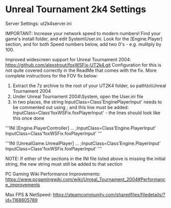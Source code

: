 # Unreal Tournament 2k4 Settings

Server Settings: ut2k4server.ini

IMPORTANT: Increase your network speed to modern numbers! Find your game's install folder, and edit System\User.ini.
Look for the [Engine.Player] section, and for both Speed numbers below, add two 0's - e.g. mulitply by 100. 

Improved widescreen support for Unreal Tournament 2004: https://github.com/alexstrout/foxWSFix-UT2k4.git
Configuration for this is not quite covered correctly in the ReadMe that comes with the fix. More complete instructions for the FOV fix below:
  1. Extract the 7z archive to the root of your UT2K4 folder, so path\to\Unreal Tournament 2004
  2. Under Unreal Tournament 2004\System, open the User.ini file
  3. In two places, the string InputClass=Class'EnginePlayerInput' needs to be commented out using ; and this line must be added: InputClass=Class'foxWSFix.foxPlayerInput' - the lines should look like this once done

  '''INI
  [Engine.PlayerController]
  ...
  ;InputClass=Class'Engine.PlayerInput'
  InputClass=Class'foxWSFix.foxPlayerInput'
  '''
  
  '''INI
  [UnrealGame.UnrealPlayer]
  ...
  ;InputClass=Class'Engine.PlayerInput'
  InputClass=Class'foxWSFix.foxPlayerInput'
  '''
  
  NOTE: If either of the sections in the INI file listed above is missing the initial string, the new string must still be added to that section
  
PC Gaming Wiki Performance Improvements: https://www.pcgamingwiki.com/wiki/Unreal_Tournament_2004#Performance_improvements

Max FPS & NetSpeed: https://steamcommunity.com/sharedfiles/filedetails/?id=1168605789
